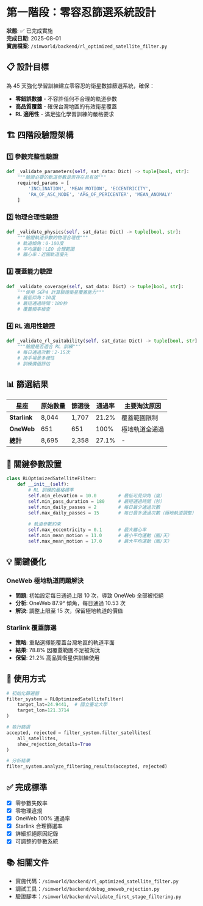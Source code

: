 # 第一階段：零容忍篩選系統設計

**狀態**: ✅ 已完成實施  
**完成日期**: 2025-08-01  
**實施檔案**: `/simworld/backend/rl_optimized_satellite_filter.py`

## 📋 設計目標

為 45 天強化學習訓練建立零容忍的衛星數據篩選系統，確保：
- **零錯誤數據** - 不容許任何不合理的軌道參數
- **高品質覆蓋** - 確保台灣地區的有效衛星覆蓋
- **RL 適用性** - 滿足強化學習訓練的嚴格要求

## 🏗️ 四階段驗證架構

### 1️⃣ 參數完整性驗證
```python
def _validate_parameters(self, sat_data: Dict) -> tuple[bool, str]:
    """驗證必要的軌道參數是否存在且有效"""
    required_params = [
        'INCLINATION', 'MEAN_MOTION', 'ECCENTRICITY',
        'RA_OF_ASC_NODE', 'ARG_OF_PERICENTER', 'MEAN_ANOMALY'
    ]
```

### 2️⃣ 物理合理性驗證
```python
def _validate_physics(self, sat_data: Dict) -> tuple[bool, str]:
    """驗證軌道參數的物理合理性"""
    # 軌道傾角：0-180度
    # 平均運動：LEO 合理範圍
    # 離心率：近圓軌道優先
```

### 3️⃣ 覆蓋能力驗證
```python
def _validate_coverage(self, sat_data: Dict) -> tuple[bool, str]:
    """使用 SGP4 計算驗證衛星覆蓋能力"""
    # 最低仰角：10度
    # 最短通過時間：180秒
    # 覆蓋頻率檢查
```

### 4️⃣ RL 適用性驗證
```python
def _validate_rl_suitability(self, sat_data: Dict) -> tuple[bool, str]:
    """驗證是否適合 RL 訓練"""
    # 每日通過次數：2-15次
    # 換手場景多樣性
    # 訓練價值評估
```

## 📊 篩選結果

| 星座 | 原始數量 | 篩選後 | 通過率 | 主要淘汰原因 |
|------|----------|---------|--------|--------------|
| **Starlink** | 8,044 | 1,707 | 21.2% | 覆蓋範圍限制 |
| **OneWeb** | 651 | 651 | 100% | 極地軌道全通過 |
| **總計** | 8,695 | 2,358 | 27.1% | - |

## 🔧 關鍵參數設置

```python
class RLOptimizedSatelliteFilter:
    def __init__(self):
        # RL 訓練的嚴格標準
        self.min_elevation = 10.0        # 最低可見仰角（度）
        self.min_pass_duration = 180     # 最短通過時間（秒）
        self.min_daily_passes = 2        # 每日最少通過次數
        self.max_daily_passes = 15       # 每日最多通過次數（極地軌道調整）
        
        # 軌道參數約束
        self.max_eccentricity = 0.1      # 最大離心率
        self.min_mean_motion = 11.0      # 最小平均運動（圈/天）
        self.max_mean_motion = 17.0      # 最大平均運動（圈/天）
```

## 💡 關鍵優化

### OneWeb 極地軌道問題解決
- **問題**: 初始設定每日通過上限 10 次，導致 OneWeb 全部被拒絕
- **分析**: OneWeb 87.9° 傾角，每日通過 10.53 次
- **解決**: 調整上限至 15 次，保留極地軌道的價值

### Starlink 覆蓋篩選
- **策略**: 重點選擇能覆蓋台灣地區的軌道平面
- **結果**: 78.8% 因覆蓋範圍不足被淘汰
- **保留**: 21.2% 高品質衛星供訓練使用

## 🚀 使用方式

```python
# 初始化篩選器
filter_system = RLOptimizedSatelliteFilter(
    target_lat=24.9441,  # 國立臺北大學
    target_lon=121.3714
)

# 執行篩選
accepted, rejected = filter_system.filter_satellites(
    all_satellites,
    show_rejection_details=True
)

# 分析結果
filter_system.analyze_filtering_results(accepted, rejected)
```

## ✅ 完成標準

- [x] 零參數失敗率
- [x] 零物理違規
- [x] OneWeb 100% 通過率
- [x] Starlink 合理篩選率
- [x] 詳細拒絕原因記錄
- [x] 可調整的參數系統

## 📚 相關文件

- 實施代碼：`/simworld/backend/rl_optimized_satellite_filter.py`
- 調試工具：`/simworld/backend/debug_oneweb_rejection.py`
- 驗證腳本：`/simworld/backend/validate_first_stage_filtering.py`
